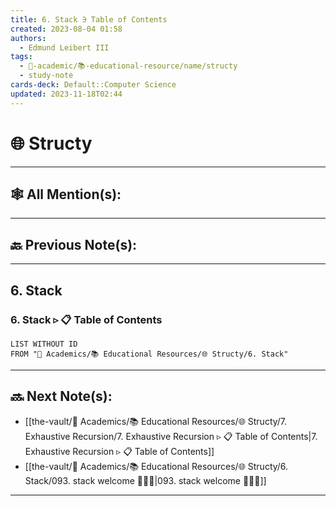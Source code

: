 ```yaml
---
title: 6. Stack ∋ Table of Contents
created: 2023-08-04 01:58
authors:
  - Edmund Leibert III
tags:
  - 🔴-academic/📚-educational-resource/name/structy
  - study-note
cards-deck: Default::Computer Science
updated: 2023-11-18T02:44
---
```


# 🌐 Structy

---

## 🕸️ All Mention(s): 

---

## 🔙 Previous Note(s):

---

## 6. Stack


### 6. Stack ▹ 📋 **Table of Contents**
```dataview
LIST WITHOUT ID
FROM "🔴 Academics/📚 Educational Resources/🌐 Structy/6. Stack"
```


---

## 🔜 Next Note(s):
- [[the-vault/🔴 Academics/📚 Educational Resources/🌐 Structy/7. Exhaustive Recursion/7. Exhaustive Recursion ▹ 📋 Table of Contents|7. Exhaustive Recursion ▹ 📋 Table of Contents]]
- [[the-vault/🔴 Academics/📚 Educational Resources/🌐 Structy/6. Stack/093. stack welcome 👨🏽‍💻|093. stack welcome 👨🏽‍💻]]

---



